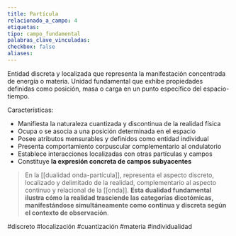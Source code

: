 ```yaml
---
title: Partícula
relacionado_a_campo: 4
etiquetas: 
tipo: campo_fundamental
palabras_clave_vinculadas: 
checkbox: false
aliases:
---
```


Entidad discreta y localizada que representa la manifestación concentrada de energía o materia. Unidad fundamental que exhibe propiedades definidas como posición, masa o carga en un punto específico del espacio-tiempo.

Características:
- Manifiesta la naturaleza cuantizada y discontinua de la realidad física
- Ocupa o se asocia a una posición determinada en el espacio
- Posee atributos mensurables y definidos como entidad individual
- Presenta comportamiento corpuscular complementario al ondulatorio
- Establece interacciones localizadas con otras partículas y campos
- Constituye **la expresión concreta de campos subyacentes**

> En la [[dualidad onda-partícula]], representa el aspecto discreto, localizado y delimitado de la realidad, complementario al aspecto continuo y relacional de la [[onda]]. **Esta dualidad fundamental ilustra cómo la realidad trasciende las categorías dicotómicas, manifestándose simultáneamente como continua y discreta según el contexto de observación**.

#discreto #localización #cuantización #materia #individualidad